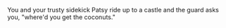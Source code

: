 You and your trusty sidekick Patsy ride up to a castle and the guard asks you, "where'd you get the coconuts."